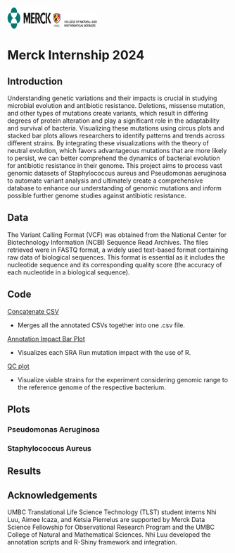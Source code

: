 <p align="right>
  //Need the bottom for the image 
  <img src="https://github.com/PhyloGrok/VCFplots/blob/main/Images/UMBC_logo.png" width="100" height="40">
  <img src="https://github.com/PhyloGrok/VCFplots/blob/main/Images/merck_logo.png" width="100" height="50">

  <img src="https://github.com/PhyloGrok/VCFplots/blob/main/Images/UMBC_logo.png" width="100" height="40">
  
</p>

<h1>Merck Internship 2024</h1>


<h2>Introduction</h2>
  <p>Understanding genetic variations and their impacts is crucial in studying microbial evolution and antibiotic resistance. Deletions, missense mutation, and other types of mutations create variants, which result in differing degrees of protein alteration and play a significant role in the adaptability and survival of bacteria. Visualizing these mutations using circus plots and stacked bar plots allows researchers to identify patterns and trends across different strains. By integrating these visualizations with the theory of neutral evolution, which favors advantageous mutations that are more likely to persist, we can better comprehend the dynamics of bacterial evolution for antibiotic resistance in their genome. This project aims to process vast genomic datasets of Staphylococcus aureus and Pseudomonas aeruginosa to automate variant analysis and ultimately create a comprehensive database to enhance our understanding of genomic mutations and  inform possible further genome studies against antibiotic resistance.</p>
<h2>Data</h2>
  <p> The Variant Calling Format (VCF) was obtained from the National Center for Biotechnology Information (NCBI) Sequence Read Archives. 
  The files retrieved were in FASTQ format, a widely used text-based format containing raw data of biological sequences. This format is 
  essential as it includes the nucleotide sequence and its corresponding quality score (the accuracy of each nucleotide in a biological sequence).
  </p>
<h2>Code</h2>

[Concatenate CSV](https://github.com/PhyloGrok/VCFplots/blob/main/code/Concatenate_CSVs.R)

- Merges all the annotated CSVs together into one .csv file.

[Annotation Impact Bar Plot](https://github.com/PhyloGrok/VCFplots/blob/main/code/Annotation_Impacts_BarPlot.R)

- Visualizes each SRA Run mutation impact with the use of R.

[QC plot](https://github.com/PhyloGrok/VCFplots/blob/main/code/QC_Plot_SA.R)

- Visualize viable strains for the experiment considering genomic range to the reference genome of the respective bacterium.

<h2>Plots</h2>

<h3>Pseudomonas Aeruginosa</h3>

<h3>Staphylococcus Aureus</h3>

<h2>Results</h2>

<h2>Acknowledgements</h2>
UMBC Translational Life Science Technology (TLST) student interns Nhi Luu, Aimee Icaza, and Ketsia Pierrelus are supported by Merck Data Science Fellowship for Observational Research Program and the UMBC College of Natural and Mathematical Sciences.  Nhi Luu developed the annotation scripts and R-Shiny framework and integration. 
